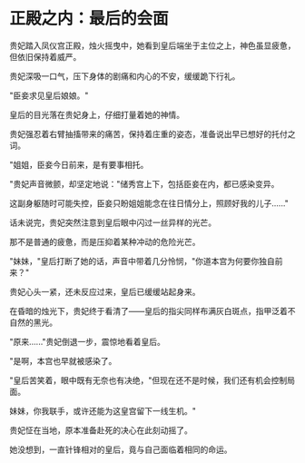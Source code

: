 # 正殿之内：最后的会面
贵妃踏入凤仪宫正殿，烛火摇曳中，她看到皇后端坐于主位之上，神色虽显疲惫，但依旧保持着威严。

贵妃深吸一口气，压下身体的剧痛和内心的不安，缓缓跪下行礼。

"臣妾求见皇后娘娘。"

皇后的目光落在贵妃身上，仔细打量着她的神情。

贵妃强忍着右臂抽搐带来的痛苦，保持着庄重的姿态，准备说出早已想好的托付之词。



"姐姐，臣妾今日前来，是有要事相托。

"贵妃声音微颤，却坚定地说："储秀宫上下，包括臣妾在内，都已感染变异。

这副身躯随时可能失控，臣妾只盼姐姐能念在往日情分上，照顾好我的儿子......"

话未说完，贵妃突然注意到皇后眼中闪过一丝异样的光芒。

那不是普通的疲惫，而是压抑着某种冲动的危险光芒。



"妹妹，"皇后打断了她的话，声音中带着几分怜悯，"你道本宫为何要你独自前来？"

贵妃心头一紧，还未反应过来，皇后已缓缓站起身来。

在昏暗的烛光下，贵妃终于看清了——皇后的指尖同样布满灰白斑点，指甲泛着不自然的黑光。



"原来......"贵妃倒退一步，震惊地看着皇后。



"是啊，本宫也早就被感染了。

"皇后苦笑着，眼中既有无奈也有决绝，"但现在还不是时候，我们还有机会控制局面。

妹妹，你我联手，或许还能为这皇宫留下一线生机。"

贵妃怔在当地，原本准备赴死的决心在此刻动摇了。

她没想到，一直针锋相对的皇后，竟与自己面临着相同的命运。

